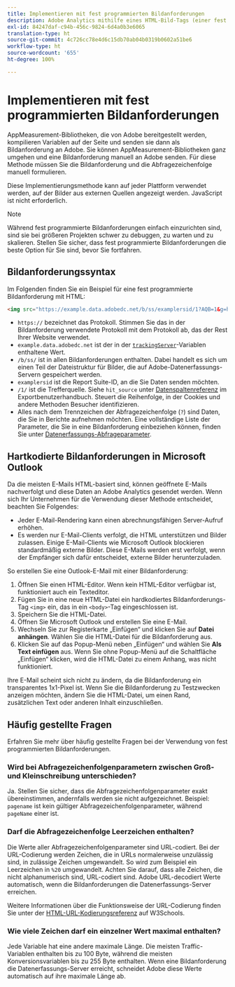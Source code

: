 ```yaml
---
title: Implementieren mit fest programmierten Bildanforderungen
description: Adobe Analytics mithilfe eines HTML-Bild-Tags (einer fest programmierten Bildanforderung) implementieren
exl-id: 84247daf-c94b-456c-9824-6d4a0b3e6065
translation-type: ht
source-git-commit: 4c726cc78e4d6c15db70ab04b0319b0602a51be6
workflow-type: ht
source-wordcount: '655'
ht-degree: 100%

---
```


# Implementieren mit fest programmierten Bildanforderungen

AppMeasurement-Bibliotheken, die von Adobe bereitgestellt werden, kompilieren Variablen auf der Seite und senden sie dann als Bildanforderung an Adobe. Sie können AppMeasurement-Bibliotheken ganz umgehen und eine Bildanforderung manuell an Adobe senden. Für diese Methode müssen Sie die Bildanforderung und die Abfragezeichenfolge manuell formulieren.

Diese Implementierungsmethode kann auf jeder Plattform verwendet werden, auf der Bilder aus externen Quellen angezeigt werden. JavaScript ist nicht erforderlich.

>[!NOTE]
>
>Während fest programmierte Bildanforderungen einfach einzurichten sind, sind sie bei größeren Projekten schwer zu debuggen, zu warten und zu skalieren. Stellen Sie sicher, dass fest programmierte Bildanforderungen die beste Option für Sie sind, bevor Sie fortfahren.

## Bildanforderungssyntax

Im Folgenden finden Sie ein Beispiel für eine fest programmierte Bildanforderung mit HTML:

```html
<img src="https://example.data.adobedc.net/b/ss/examplersid/1?AQB=1&g=http%3A%2F%2Fexample.com&pageName=Example%20hardcoded%20hit&v1=Example%20value&AQE=1"/>
```

* `https://` bezeichnet das Protokoll. Stimmen Sie das in der Bildanforderung verwendete Protokoll mit dem Protokoll ab, das der Rest Ihrer Website verwendet.
* `example.data.adobedc.net` ist der in der [`trackingServer`](/help/implement/vars/config-vars/trackingserver.md)-Variablen enthaltene Wert.
* `/b/ss/` ist in allen Bildanforderungen enthalten. Dabei handelt es sich um einen Teil der Dateistruktur für Bilder, die auf Adobe-Datenerfassungs-Servern gespeichert werden.
* `examplersid` ist die Report Suite-ID, an die Sie Daten senden möchten.
* `/1/` ist die Trefferquelle. Siehe `hit_source` unter [Datenspaltenreferenz](../../export/analytics-data-feed/c-df-contents/datafeeds-reference.md) im Exportbenutzerhandbuch. Steuert die Reihenfolge, in der Cookies und andere Methoden Besucher identifizieren.
* Alles nach dem Trennzeichen der Abfragezeichenfolge (`?`) sind Daten, die Sie in Berichte aufnehmen möchten. Eine vollständige Liste der Parameter, die Sie in eine Bildanforderung einbeziehen können, finden Sie unter [Datenerfassungs-Abfrageparameter](../validate/query-parameters.md).

## Hartkodierte Bildanforderungen in Microsoft Outlook

Da die meisten E-Mails HTML-basiert sind, können geöffnete E-Mails nachverfolgt und diese Daten an Adobe Analytics gesendet werden. Wenn sich Ihr Unternehmen für die Verwendung dieser Methode entscheidet, beachten Sie Folgendes:

* Jeder E-Mail-Rendering kann einen abrechnungsfähigen Server-Aufruf erhöhen.
* Es werden nur E-Mail-Clients verfolgt, die HTML unterstützen und Bilder zulassen. Einige E-Mail-Clients wie Microsoft Outlook blockieren standardmäßig externe Bilder. Diese E-Mails werden erst verfolgt, wenn der Empfänger sich dafür entscheidet, externe Bilder herunterzuladen.

So erstellen Sie eine Outlook-E-Mail mit einer Bildanforderung:

1. Öffnen Sie einen HTML-Editor. Wenn kein HTML-Editor verfügbar ist, funktioniert auch ein Texteditor.
2. Fügen Sie in eine neue HTML-Datei ein hardkodiertes Bildanforderungs-Tag `<img>` ein, das in ein `<body>`-Tag eingeschlossen ist.
3. Speichern Sie die HTML-Datei.
4. Öffnen Sie Microsoft Outlook und erstellen Sie eine E-Mail.
5. Wechseln Sie zur Registerkarte „Einfügen“ und klicken Sie auf **Datei anhängen**. Wählen Sie die HTML-Datei für die Bildanforderung aus.
6. Klicken Sie auf das Popup-Menü neben „Einfügen“ und wählen Sie **Als Text einfügen** aus. Wenn Sie ohne Popup-Menü auf die Schaltfläche „Einfügen“ klicken, wird die HTML-Datei zu einem Anhang, was nicht funktioniert.

Ihre E-Mail scheint sich nicht zu ändern, da die Bildanforderung ein transparentes 1x1-Pixel ist. Wenn Sie die Bildanforderung zu Testzwecken anzeigen möchten, ändern Sie die HTML-Datei, um einen Rand, zusätzlichen Text oder anderen Inhalt einzuschließen.

## Häufig gestellte Fragen

Erfahren Sie mehr über häufig gestellte Fragen bei der Verwendung von fest programmierten Bildanforderungen.

### Wird bei Abfragezeichenfolgenparametern zwischen Groß- und Kleinschreibung unterschieden?

Ja. Stellen Sie sicher, dass die Abfragezeichenfolgenparameter exakt übereinstimmen, andernfalls werden sie nicht aufgezeichnet. Beispiel: `pagename` ist kein gültiger Abfragezeichenfolgenparameter, während `pageName` einer ist.

### Darf die Abfragezeichenfolge Leerzeichen enthalten?

Die Werte aller Abfragezeichenfolgenparameter sind URL-codiert. Bei der URL-Codierung werden Zeichen, die in URLs normalerweise unzulässig sind, in zulässige Zeichen umgewandelt. So wird zum Beispiel ein Leerzeichen in `%20` umgewandelt. Achten Sie darauf, dass alle Zeichen, die nicht alphanumerisch sind, URL-codiert sind. Adobe URL-decodiert Werte automatisch, wenn die Bildanforderungen die Datenerfassungs-Server erreichen.

Weitere Informationen über die Funktionsweise der URL-Codierung finden Sie unter der [HTML-URL-Kodierungsreferenz](https://www.w3schools.com/tags/ref_urlencode.asp) auf W3Schools.

### Wie viele Zeichen darf ein einzelner Wert maximal enthalten?

Jede Variable hat eine andere maximale Länge. Die meisten Traffic-Variablen enthalten bis zu 100 Byte, während die meisten Konversionsvariablen bis zu 255 Byte enthalten. Wenn eine Bildanforderung die Datenerfassungs-Server erreicht, schneidet Adobe diese Werte automatisch auf ihre maximale Länge ab.
